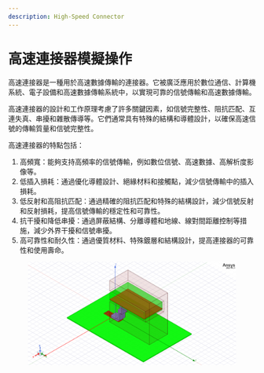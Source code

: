 ```yaml
---
description: High-Speed Connector
---
```


# 高速連接器模擬操作

高速連接器是一種用於高速數據傳輸的連接器。它被廣泛應用於數位通信、計算機系統、電子設備和高速數據傳輸系統中，以實現可靠的信號傳輸和高速數據傳輸。

高速連接器的設計和工作原理考慮了許多關鍵因素，如信號完整性、阻抗匹配、互連失真、串擾和雜散傳導等。它們通常具有特殊的結構和導體設計，以確保高速信號的傳輸質量和信號完整性。

高速連接器的特點包括：

1. 高頻寬：能夠支持高頻率的信號傳輸，例如數位信號、高速數據、高解析度影像等。
2. 低插入損耗：通過優化導體設計、絕緣材料和接觸點，減少信號傳輸中的插入損耗。
3. 低反射和高阻抗匹配：通過精確的阻抗匹配和特殊的結構設計，減少信號反射和反射損耗，提高信號傳輸的穩定性和可靠性。
4. 抗干擾和降低串擾：通過屏蔽結構、分離導體和地線、線對間距離控制等措施，減少外界干擾和信號串擾。
5. 高可靠性和耐久性：通過優質材料、特殊鍍層和結構設計，提高連接器的可靠性和使用壽命。

<figure><img src="../../.gitbook/assets/image (7).png" alt=""><figcaption></figcaption></figure>
